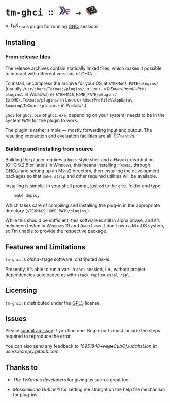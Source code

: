 # <span style="font-family: monospace">tm-ghci &#x2237; <img src="readme-src/haskell.png" width="36" height="32"> &#x2192; <img src="readme-src/texmacs.png" width="36" height="32"></span>
A
[<img src="readme-src/texmacs-text.png" width="60" height="14" alt="image" />](https://texmacs.org/)
plugin for running
[<span style="font-variant: small-caps">GHCi</span>](https://wiki.haskell.org/GHC/GHCi)
sessions.

## Installing

### From release files

The release archives contain statically linked files, which makes it
possible to interact with different versions of
<span style="font-variant: small-caps">GHCi</span>.

To install, uncompress the archive for your
<span style="font-variant: small-caps">OS</span> at `$TEXMACS_PATH/plugins/` (usually
`/usr/share/TeXmacs/plugins/` in <span style="font-variant: small-caps">Linux</span>,
*\<<span style="font-family: serif">TeXmacs-install-dir</span>\>*`\ plugins\` in
<span style="font-variant: small-caps">Windows</span>) or `$TEXMACS_HOME_PATH/plugins/`
(`$HOME/.TeXmacs/plugins/` in <span style="font-variant: small-caps">Linux</span> or
`%UserProfile%\AppData\ Roaming\TeXmacs\plugins\` in
<span style="font-variant: small-caps">Windows</span>.)

`ghci` (or `ghci.bin` or `ghci.exe`, depending on your system) needs to
be in the system `PATH` for the plugin to work.

The plugin is rather simple — mostly forwarding input and output. The
resulting interaction and evaluation facilities are all
<img src="readme-src/texmacs-text.png" width="60" height="14" alt="image" />’s.

### Building and installing from source

Building the plugin requires a `bash`-style shell and a
<span style="font-variant: small-caps">Haskell</span> distribution
(<span style="font-variant: small-caps">GHC</span> 9.2.5 or later.) In
<span style="font-variant: small-caps">Windows</span>, this means installing
<span style="font-variant: small-caps">Haskell</span> through
<span style="font-variant: small-caps">[GHCup](https://www.haskell.org/ghcup/)</span>
and setting up an <span style="font-variant: small-caps">Msys2</span> directory, then
installing the development packages so that `make`, `strip` and other
required utilities will be available.

Installing is simple. In your shell prompt, just `cd` to the `ghci`
folder and type:

```shell
    make deploy
```

Which takes care of compiling and installing the plug-in in the
appropriate directory (`$TEXMACS_HOME_PATH/plugins`.)

While this should be sufficient, this software is still in alpha phase,
and it’s only been tested in <span style="font-variant: small-caps">Windows</span> 10
and <span style="font-variant: small-caps">Arch Linux</span>. I don’t own a
<span style="font-variant: small-caps">MacOS</span> system, so I’m unable to provide
the respective package.

## Features and Limitations

`tm-ghci` is *alpha*-stage software, distributed *as-is*.

Presently, it’s able to run a vanilla `ghci` session, i.e., without
project dependencies autoloaded as with `stack repl` or `cabal repl`.

## Licensing

`tm-ghci` is distributed under the
[<span style="font-variant: small-caps">GPL3</span>](https://www.gnu.org/licenses/gpl-3.0.en.html)
license.

## Issues

Please [submit an
issue](https://github.com/CubOfJudahsLion/tm-ghci/issues) if you find
one. Bug reports must include the steps required to reproduce the error.

You can also send any feedback to *10951848+~~nope~~CubOfJudahsLion*
ä$`\tau`$ *users.noreply.github.com*.

## Thanks to

- *The TeXmacs developers* for giving us such a great tool.

- *Massimiliano Gubinelli* for setting me straight on the help file
  mechanism for plug-ins.
